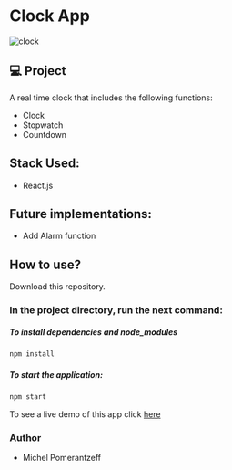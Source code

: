# Clock App

![clock](https://user-images.githubusercontent.com/96065240/196055089-4ece79a8-b4c0-4b36-a904-726c651b7371.png)


## 💻 Project
A real time clock that includes the following functions:
- Clock
- Stopwatch
- Countdown

## Stack Used:
- React.js

## Future implementations:
- Add Alarm function


## How to use?
Download this repository.

### In the project directory, run the next command:

##### To install dependencies and node_modules
```bash
npm install
```

##### To start the application:
```bash
npm start
```

To see a live demo of this app click [here](https://michelpomerantzeff.github.io/Clock/)

### Author
- Michel Pomerantzeff


